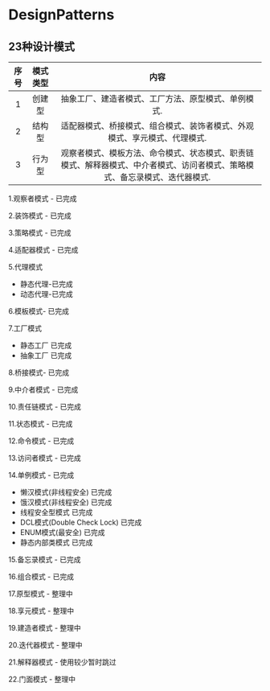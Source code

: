 # DesignPatterns 
## 23种设计模式

|序号|模式类型|内容|
|:---:|:-----:|:----:| 
|1|创建型|抽象工厂、建造者模式、工厂方法、原型模式、单例模式.|
|2|结构型|适配器模式、桥接模式、组合模式、装饰者模式、外观模式、享元模式、代理模式.|
|3|行为型|观察者模式、模板方法、命令模式、状态模式、职责链模式、解释器模式、中介者模式、访问者模式、策略模式、备忘录模式、迭代器模式.| 

1.观察者模式 - 已完成 

2.装饰模式 - 已完成

3.策略模式 - 已完成

4.适配器模式 - 已完成

5.代理模式 

 *  静态代理-已完成
 *  动态代理-已完成

6.模板模式- 已完成

7.工厂模式  

 *  静态工厂 已完成
 *  抽象工厂 已完成

8.桥接模式- 已完成

9.中介者模式 - 已完成

10.责任链模式 - 已完成

11.状态模式 - 已完成

12.命令模式 - 已完成

13.访问者模式 - 已完成

14.单例模式 - 已完成

   * 懒汉模式(非线程安全) 已完成
   * 饿汉模式(非线程安全) 已完成
   * 线程安全型模式 已完成
   * DCL模式(Double Check Lock) 已完成
   * ENUM模式(最安全) 已完成
   * 静态内部类模式  已完成

15.备忘录模式 - 已完成

16.组合模式 - 已完成

17.原型模式 - 整理中

18.享元模式 - 整理中

19.建造者模式 - 整理中

20.迭代器模式 - 整理中

21.解释器模式 - 使用较少暂时跳过

22.门面模式 - 整理中





